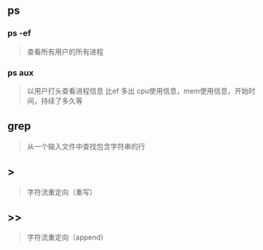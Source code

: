 ## ps
### ps -ef
> 查看所有用户的所有进程

### ps aux
> 以用户打头查看进程信息
比ef 多出 cpu使用信息，mem使用信息，开始时间，持续了多久等


## grep
> 从一个输入文件中查找包含字符串的行

## >
> 字符流重定向（重写）



## >>
> 字符流重定向（append）
